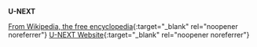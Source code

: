**U-NEXT**<br>

[From Wikipedia, the free encyclopedia](https://en.wikipedia.org/wiki/U-Next){:target="\_blank" rel="noopener noreferrer"}
[U-NEXT Website](https://video.unext.jp){:target="\_blank" rel="noopener noreferrer"}
